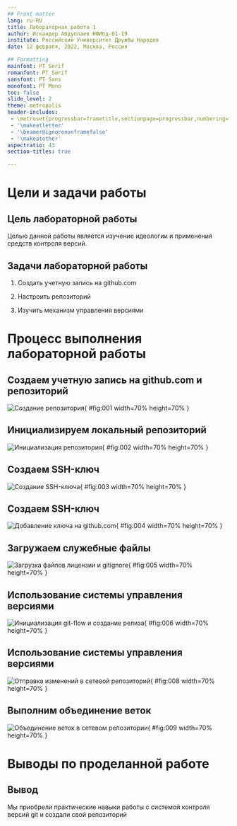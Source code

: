 ```yaml
---
## Front matter
lang: ru-RU
title: Лабораторная работа 1
author: Искандер Абдуллаев НФИбд-01-19
institute: Российский Университет Дружбы Народов
date: 12 февраля, 2022, Москва, Россия

## Formatting
mainfont: PT Serif
romanfont: PT Serif
sansfont: PT Sans
monofont: PT Mono
toc: false
slide_level: 2
theme: metropolis
header-includes: 
 - \metroset{progressbar=frametitle,sectionpage=progressbar,numbering=fraction}
 - '\makeatletter'
 - '\beamer@ignorenonframefalse'
 - '\makeatother'
aspectratio: 43
section-titles: true

---
```


# Цели и задачи работы

## Цель лабораторной работы

Целью данной работы является изучение идеологии и применения средств контроля версий.

## Задачи лабораторной работы

1. Создать учетную запись на github.com

2. Настроить репозиторий

3. Изучить механизм управления версиями

# Процесс выполнения лабораторной работы

## Создаем учетную запись на github.com и репозиторий

![Создание репозитория](image/Screenshot_1.png){ #fig:001 width=70% height=70% }

## Инициализируем локальный репозиторий

![Инициализация репозитория](image/Screenshot_2.png){ #fig:002 width=70% height=70% }

## Создаем SSH-ключ

![Создание SSH-ключа](image/Screenshot_3.png){ #fig:003 width=70% height=70% }

## Создаем SSH-ключ

![Добавление ключа на github.com ](image/Screenshot_4.png){ #fig:004 width=70% height=70% }

## Загружаем служебные файлы

![Загрузка файлов лицензии и gitignore](image/Screenshot_5.png){ #fig:005 width=70% height=70% }

## Использование системы управления версиями

![Инициализация git-flow и создание релиза](image/Screenshot_6.png){ #fig:006 width=70% height=70% }

## Использование системы управления версиями

![Отправка изменений в сетевой репозиторий](image/Screenshot_7.png){ #fig:008 width=70% height=70% }

## Выполним объединение веток

![Объединение веток в сетевом репозитории](image/Screenshot_8.png){ #fig:009 width=70% height=70% }

# Выводы по проделанной работе

## Вывод

Мы приобрели практические навыки работы с системой контроля версий git и создали свой репозиторий